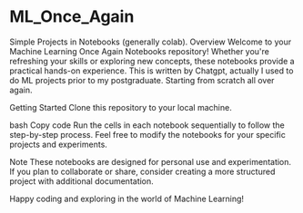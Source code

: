 # ML_Once_Again
Simple Projects in Notebooks (generally colab).
Overview
Welcome to your Machine Learning Once Again Notebooks repository! Whether you're refreshing your skills or exploring new concepts, these notebooks provide a practical hands-on experience.
This is written by Chatgpt, actually I used to do ML projects prior to my postgraduate. Starting from scratch all over again.

Getting Started
Clone this repository to your local machine.

bash
Copy code
Run the cells in each notebook sequentially to follow the step-by-step process.
Feel free to modify the notebooks for your specific projects and experiments.

Note
These notebooks are designed for personal use and experimentation. If you plan to collaborate or share, consider creating a more structured project with additional documentation.

Happy coding and exploring in the world of Machine Learning!
